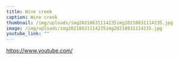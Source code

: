 ```yaml
---
title: Wine creek
caption: Wine creek
thumbnail: /img/uploads/img20210831114235img20210831114235.jpg
image: /img/uploads/img20210831114235img20210831114235.jpg
youtube_link: ""
---
```

https://www.youtube.com/
